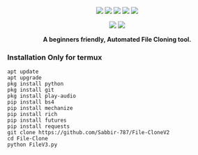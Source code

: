 <!-- FILE-CLONING -->

<p align="center">
  <img src="https://img.shields.io/badge/Version-3-green?style=for-the-badge">
  <img src="https://img.shields.io/github/license/Sabbir-787/File-Clone-red?style=for-the-badge">
  <img src="https://img.shields.io/github/stars/Sabbir-787/ File-Clone?style=for-the-badge">
  <img src="https://img.shields.io/github/issues/Sabbir-787/ File-Clone?color=red&style=for-the-badge">
  <img src="https://img.shields.io/github/forks/Sabbir-787/ File-Clone?color=teal&style=for-the-badge">
</p>

<p align="center">
  <img src="https://img.shields.io/badge/Author-SN--SABBIR-blue?style=flat-square">
  <img src="https://img.shields.io/badge/Written%20In-PYTHON-darkcyan?style=flat-square">
</p>

<p align="center"><b>A beginners friendly, Automated File Cloning tool.</b></p>



### Installation Only for termux

  ```
  apt update
  apt upgrade
  pkg install python
  pkg install git
  pkg install play-audio
  pip install bs4
  pip install mechanize
  pip install rich
  pip install futures
  pip install requests
  git clone https://github.com/Sabbir-787/File-CloneV2
  cd File-Clone
  python FileV3.py
  ```


<table>

<!-- // -->
